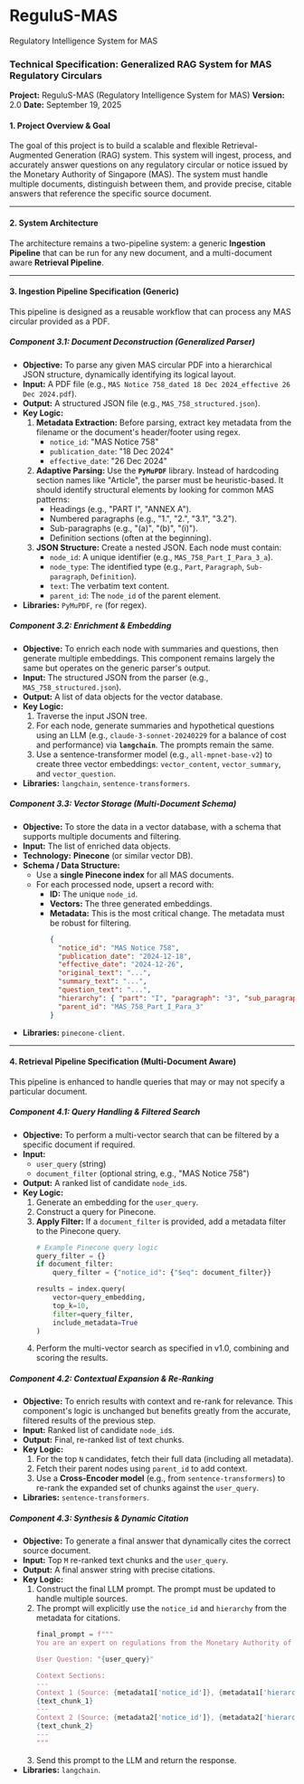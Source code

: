 # ReguluS-MAS
Regulatory Intelligence System for MAS
### **Technical Specification: Generalized RAG System for MAS Regulatory Circulars**

**Project:** ReguluS-MAS (Regulatory Intelligence System for MAS)
**Version:** 2.0
**Date:** September 19, 2025

#### **1. Project Overview & Goal**

The goal of this project is to build a scalable and flexible Retrieval-Augmented Generation (RAG) system. This system will ingest, process, and accurately answer questions on any regulatory circular or notice issued by the Monetary Authority of Singapore (MAS). The system must handle multiple documents, distinguish between them, and provide precise, citable answers that reference the specific source document.

-----

#### **2. System Architecture**

The architecture remains a two-pipeline system: a generic **Ingestion Pipeline** that can be run for any new document, and a multi-document aware **Retrieval Pipeline**.

-----

#### **3. Ingestion Pipeline Specification (Generic)**

This pipeline is designed as a reusable workflow that can process any MAS circular provided as a PDF.

##### **Component 3.1: Document Deconstruction (Generalized Parser)**

  * **Objective:** To parse any given MAS circular PDF into a hierarchical JSON structure, dynamically identifying its logical layout.
  * **Input:** A PDF file (e.g., `MAS Notice 758_dated 18 Dec 2024_effective 26 Dec 2024.pdf`).
  * **Output:** A structured JSON file (e.g., `MAS_758_structured.json`).
  * **Key Logic:**
    1.  **Metadata Extraction:** Before parsing, extract key metadata from the filename or the document's header/footer using regex.
          * `notice_id`: "MAS Notice 758"
          * `publication_date`: "18 Dec 2024"
          * `effective_date`: "26 Dec 2024"
    2.  **Adaptive Parsing:** Use the **`PyMuPDF`** library. Instead of hardcoding section names like "Article", the parser must be heuristic-based. It should identify structural elements by looking for common MAS patterns:
          * Headings (e.g., "PART I", "ANNEX A").
          * Numbered paragraphs (e.g., "1.", "2.", "3.1", "3.2").
          * Sub-paragraphs (e.g., "(a)", "(b)", "(i)").
          * Definition sections (often at the beginning).
    3.  **JSON Structure:** Create a nested JSON. Each node must contain:
          * `node_id`: A unique identifier (e.g., `MAS_758_Part_I_Para_3_a`).
          * `node_type`: The identified type (e.g., `Part`, `Paragraph`, `Sub-paragraph`, `Definition`).
          * `text`: The verbatim text content.
          * `parent_id`: The `node_id` of the parent element.
  * **Libraries:** `PyMuPDF`, `re` (for regex).

##### **Component 3.2: Enrichment & Embedding**

  * **Objective:** To enrich each node with summaries and questions, then generate multiple embeddings. This component remains largely the same but operates on the generic parser's output.
  * **Input:** The structured JSON from the parser (e.g., `MAS_758_structured.json`).
  * **Output:** A list of data objects for the vector database.
  * **Key Logic:**
    1.  Traverse the input JSON tree.
    2.  For each node, generate summaries and hypothetical questions using an LLM (e.g., `claude-3-sonnet-20240229` for a balance of cost and performance) via **`langchain`**. The prompts remain the same.
    3.  Use a sentence-transformer model (e.g., `all-mpnet-base-v2`) to create three vector embeddings: `vector_content`, `vector_summary`, and `vector_question`.
  * **Libraries:** `langchain`, `sentence-transformers`.

##### **Component 3.3: Vector Storage (Multi-Document Schema)**

  * **Objective:** To store the data in a vector database, with a schema that supports multiple documents and filtering.
  * **Input:** The list of enriched data objects.
  * **Technology:** **Pinecone** (or similar vector DB).
  * **Schema / Data Structure:**
      * Use a **single Pinecone index** for all MAS documents.
      * For each processed node, upsert a record with:
          * **ID:** The unique `node_id`.
          * **Vectors:** The three generated embeddings.
          * **Metadata:** This is the most critical change. The metadata must be robust for filtering.
            ```json
            {
              "notice_id": "MAS Notice 758",
              "publication_date": "2024-12-18",
              "effective_date": "2024-12-26",
              "original_text": "...",
              "summary_text": "...",
              "question_text": "...",
              "hierarchy": { "part": "I", "paragraph": "3", "sub_paragraph": "a" },
              "parent_id": "MAS_758_Part_I_Para_3"
            }
            ```
  * **Libraries:** `pinecone-client`.

-----

#### **4. Retrieval Pipeline Specification (Multi-Document Aware)**

This pipeline is enhanced to handle queries that may or may not specify a particular document.

##### **Component 4.1: Query Handling & Filtered Search**

  * **Objective:** To perform a multi-vector search that can be filtered by a specific document if required.
  * **Input:**
      * `user_query` (string)
      * `document_filter` (optional string, e.g., "MAS Notice 758")
  * **Output:** A ranked list of candidate `node_id`s.
  * **Key Logic:**
    1.  Generate an embedding for the `user_query`.
    2.  Construct a query for Pinecone.
    3.  **Apply Filter:** If a `document_filter` is provided, add a metadata filter to the Pinecone query.
        ```python
        # Example Pinecone query logic
        query_filter = {}
        if document_filter:
            query_filter = {"notice_id": {"$eq": document_filter}}

        results = index.query(
            vector=query_embedding,
            top_k=10,
            filter=query_filter,
            include_metadata=True
        )
        ```
    4.  Perform the multi-vector search as specified in v1.0, combining and scoring the results.

##### **Component 4.2: Contextual Expansion & Re-Ranking**

  * **Objective:** To enrich results with context and re-rank for relevance. This component's logic is unchanged but benefits greatly from the accurate, filtered results of the previous step.
  * **Input:** Ranked list of candidate `node_id`s.
  * **Output:** Final, re-ranked list of text chunks.
  * **Key Logic:**
    1.  For the top `N` candidates, fetch their full data (including all metadata).
    2.  Fetch their parent nodes using `parent_id` to add context.
    3.  Use a **Cross-Encoder model** (e.g., from `sentence-transformers`) to re-rank the expanded set of chunks against the `user_query`.
  * **Libraries:** `sentence-transformers`.

##### **Component 4.3: Synthesis & Dynamic Citation**

  * **Objective:** To generate a final answer that dynamically cites the correct source document.
  * **Input:** Top `M` re-ranked text chunks and the `user_query`.
  * **Output:** A final answer string with precise citations.
  * **Key Logic:**
    1.  Construct the final LLM prompt. The prompt must be updated to handle multiple sources.
    2.  The prompt will explicitly use the `notice_id` and `hierarchy` from the metadata for citations.
        ```python
        final_prompt = f"""
        You are an expert on regulations from the Monetary Authority of Singapore (MAS). Answer the user's question based ONLY on the provided context sections from various MAS notices. For each piece of information you use, you MUST cite the specific source notice and paragraph (e.g., "According to MAS Notice 758, Part I, Paragraph 3..."). If the answer is not in the context, state that clearly.

        User Question: "{user_query}"

        Context Sections:
        ---
        Context 1 (Source: {metadata1['notice_id']}, {metadata1['hierarchy']['part']}, Paragraph {metadata1['hierarchy']['paragraph']}):
        {text_chunk_1}
        ---
        Context 2 (Source: {metadata2['notice_id']}, {metadata2['hierarchy']['part']}, Paragraph {metadata2['hierarchy']['paragraph']}):
        {text_chunk_2}
        ---
        """
        ```
    3.  Send this prompt to the LLM and return the response.
  * **Libraries:** `langchain`.
